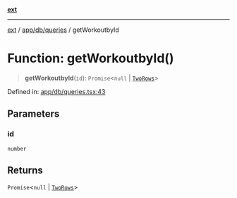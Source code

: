 [**ext**](../../../../README.md)

***

[ext](../../../../README.md) / [app/db/queries](../README.md) / getWorkoutbyId

# Function: getWorkoutbyId()

> **getWorkoutbyId**(`id`): `Promise`\<`null` \| [`TwoRows`](../../../../interfaces/interfaces/interfaces/TwoRows.md)\>

Defined in: [app/db/queries.tsx:43](https://github.com/Dion-Krasniqi/workout-tracker/blob/d35cdad79815d530f1000c93f7ff12a99e28154b/Ext/app/db/queries.tsx#L43)

## Parameters

### id

`number`

## Returns

`Promise`\<`null` \| [`TwoRows`](../../../../interfaces/interfaces/interfaces/TwoRows.md)\>
